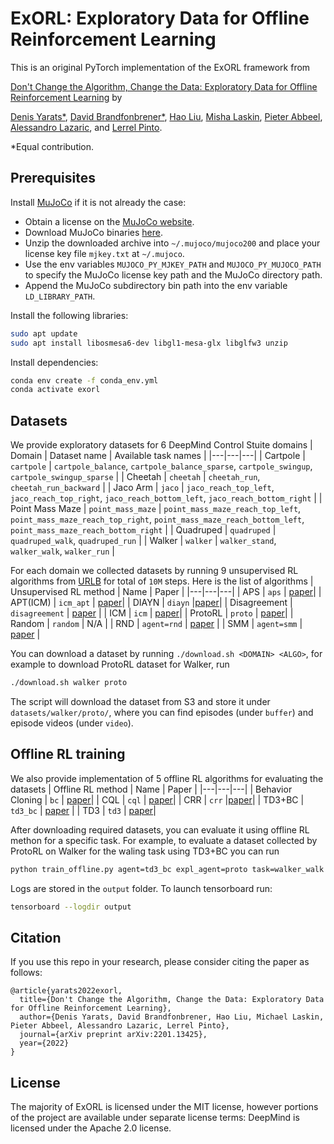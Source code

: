 

# ExORL: Exploratory Data for Offline Reinforcement Learning

This is an original PyTorch implementation of the ExORL framework from

[Don't Change the Algorithm, Change the Data: Exploratory Data for Offline Reinforcement Learning](https://arxiv.org/abs/2201.13425) by

[Denis Yarats*](https://cs.nyu.edu/~dy1042/), [David Brandfonbrener*](https://davidbrandfonbrener.github.io/), [Hao Liu](https://www.haoliu.site/), [Misha Laskin](https://www.mishalaskin.com/), [Pieter Abbeel](https://people.eecs.berkeley.edu/~pabbeel/), [Alessandro Lazaric](http://chercheurs.lille.inria.fr/~lazaric/Webpage/Home/Home.html), and [Lerrel Pinto](https://www.lerrelpinto.com).

*Equal contribution.

## Prerequisites

Install [MuJoCo](http://www.mujoco.org/) if it is not already the case:

* Obtain a license on the [MuJoCo website](https://www.roboti.us/license.html).
* Download MuJoCo binaries [here](https://www.roboti.us/index.html).
* Unzip the downloaded archive into `~/.mujoco/mujoco200` and place your license key file `mjkey.txt` at `~/.mujoco`.
* Use the env variables `MUJOCO_PY_MJKEY_PATH` and `MUJOCO_PY_MUJOCO_PATH` to specify the MuJoCo license key path and the MuJoCo directory path.
* Append the MuJoCo subdirectory bin path into the env variable `LD_LIBRARY_PATH`.

Install the following libraries:
```sh
sudo apt update
sudo apt install libosmesa6-dev libgl1-mesa-glx libglfw3 unzip
```

Install dependencies:
```sh
conda env create -f conda_env.yml
conda activate exorl
```

## Datasets
We provide exploratory datasets for 6 DeepMind Control Stuite domains
| Domain | Dataset name | Available task names |
|---|---|---|
| Cartpole | `cartpole` | `cartpole_balance`, `cartpole_balance_sparse`, `cartpole_swingup`, `cartpole_swingup_sparse` |
| Cheetah | `cheetah` | `cheetah_run`, `cheetah_run_backward` |
| Jaco Arm | `jaco` | `jaco_reach_top_left`, `jaco_reach_top_right`, `jaco_reach_bottom_left`, `jaco_reach_bottom_right` |
| Point Mass Maze | `point_mass_maze` | `point_mass_maze_reach_top_left`, `point_mass_maze_reach_top_right`, `point_mass_maze_reach_bottom_left`, `point_mass_maze_reach_bottom_right`  | 
| Quadruped | `quadruped` | `quadruped_walk`, `quadruped_run` |
| Walker | `walker` | `walker_stand`, `walker_walk`, `walker_run` |


For each domain we collected datasets by running 9 unsupervised RL algorithms from [URLB](https://github.com/rll-research/url_benchmark) for total of `10M` steps. Here is the list of algorithms
| Unsupervised RL method | Name | Paper |
|---|---|---|
| APS | `aps` |  [paper](http://proceedings.mlr.press/v139/liu21b.html)|
| APT(ICM) | `icm_apt` |  [paper](https://arxiv.org/abs/2103.04551)|
| DIAYN | `diayn` |[paper](https://arxiv.org/abs/1802.06070)|
| Disagreement | `disagreement` | [paper](https://arxiv.org/abs/1906.04161) |
| ICM | `icm` | [paper](https://arxiv.org/abs/1705.05363)|
| ProtoRL | `proto` | [paper](https://arxiv.org/abs/2102.11271)|
| Random | `random` |  N/A |
| RND | `agent=rnd` |  [paper](https://arxiv.org/abs/1810.12894) |
| SMM | `agent=smm` |  [paper](https://arxiv.org/abs/1906.05274) |

You can download a dataset by running `./download.sh <DOMAIN> <ALGO>`, for example to download ProtoRL dataset for Walker, run
```sh
./download.sh walker proto
```
The script will download the dataset from S3 and store it under `datasets/walker/proto/`, where you can find episodes (under `buffer`) and episode videos (under `video`).

## Offline RL training
We also provide implementation of 5 offline RL algorithms for evaluating the datasets
| Offline RL method | Name | Paper |
|---|---|---|
| Behavior Cloning | `bc` |  [paper](https://proceedings.neurips.cc/paper/1988/file/812b4ba287f5ee0bc9d43bbf5bbe87fb-Paper.pdf)|
| CQL | `cql` |  [paper](https://arxiv.org/pdf/2006.04779.pdf)|
| CRR | `crr` |[paper](https://arxiv.org/pdf/2006.15134.pdf)|
| TD3+BC | `td3_bc` | [paper](https://arxiv.org/pdf/2106.06860.pdf) |
| TD3 | `td3` | [paper](https://arxiv.org/pdf/1802.09477.pdf)|

After downloading required datasets, you can evaluate it using offline RL methon for a specific task. For example, to evaluate a dataset collected by ProtoRL on Walker for the waling task using TD3+BC you can run
```sh
python train_offline.py agent=td3_bc expl_agent=proto task=walker_walk
```
Logs are stored in the `output` folder. To launch tensorboard run:
```sh
tensorboard --logdir output
```

## Citation

If you use this repo in your research, please consider citing the paper as follows:
```
@article{yarats2022exorl,
  title={Don't Change the Algorithm, Change the Data: Exploratory Data for Offline Reinforcement Learning},
  author={Denis Yarats, David Brandfonbrener, Hao Liu, Michael Laskin, Pieter Abbeel, Alessandro Lazaric, Lerrel Pinto},
  journal={arXiv preprint arXiv:2201.13425},
  year={2022}
}
```


## License
The majority of ExORL is licensed under the MIT license, however portions of the project are available under separate license terms: DeepMind is licensed under the Apache 2.0 license.
